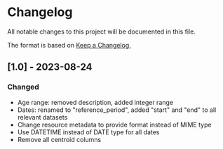 # Changelog

All notable changes to this project will be documented in this file.

The format is based on [Keep a Changelog](https://keepachangelog.com/en/1.0.0/),

## [1.0] - 2023-08-24

### Changed 

- Age range: removed description, added integer range
- Dates: renamed to "reference_period", added "start" and
  "end" to all relevant datasets
- Change resource metadata to provide format instead of MIME type
- Use DATETIME instead of DATE type for all dates
- Remove all centroid columns
 